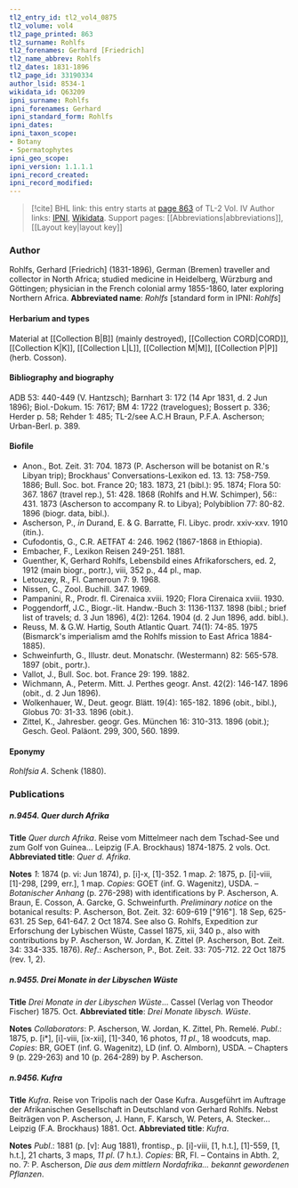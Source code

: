 ```yaml
---
tl2_entry_id: tl2_vol4_0875
tl2_volume: vol4
tl2_page_printed: 863
tl2_surname: Rohlfs
tl2_forenames: Gerhard [Friedrich]
tl2_name_abbrev: Rohlfs
tl2_dates: 1831-1896
tl2_page_id: 33190334
author_lsid: 8534-1
wikidata_id: Q63209
ipni_surname: Rohlfs
ipni_forenames: Gerhard
ipni_standard_form: Rohlfs
ipni_dates: 
ipni_taxon_scope: 
- Botany
- Spermatophytes
ipni_geo_scope: 
ipni_version: 1.1.1.1
ipni_record_created: 
ipni_record_modified:
---
```


> [!cite] BHL link: this entry starts at [page 863](https://www.biodiversitylibrary.org/page/33190334) of TL-2 Vol. IV
> Author links: [IPNI](https://www.ipni.org/a/8534-1), [Wikidata](https://www.wikidata.org/wiki/Q63209). Support pages: [[Abbreviations|abbreviations]], [[Layout key|layout key]]

### Author

Rohlfs, Gerhard \[Friedrich\] (1831-1896), German (Bremen) traveller and collector in North Africa; studied medicine in Heidelberg, Würzburg and Göttingen; physician in the French colonial army 1855-1860, later exploring Northern Africa. 
**Abbreviated name**: *Rohlfs* \[standard form in IPNI: *Rohlfs*\]

#### Herbarium and types

Material at [[Collection B|B]] (mainly destroyed), [[Collection CORD|CORD]], [[Collection K|K]], [[Collection L|L]], [[Collection M|M]], [[Collection P|P]] (herb. Cosson).

#### Bibliography and biography

ADB 53: 440-449 (V. Hantzsch); Barnhart 3: 172 (14 Apr 1831, d. 2 Jun 1896); Biol.-Dokum. 15: 7617; BM 4: 1722 (travelogues); Bossert p. 336; Herder p. 58; Rehder 1: 485; TL-2/see A.C.H Braun, P.F.A. Ascherson; Urban-Berl. p. 389.

#### Biofile

- Anon., Bot. Zeit. 31: 704. 1873 (P. Ascherson will be botanist on R.'s Libyan trip); Brockhaus' Conversations-Lexikon ed. 13. 13: 758-759. 1886; Bull. Soc. bot. France 20; 183. 1873, 21 (bibl.): 95. 1874; Flora 50: 367. 1867 (travel rep.), 51: 428. 1868 (Rohlfs and H.W. Schimper), 56:: 431. 1873 (Ascherson to accompany R. to Libya); Polybiblion 77: 80-82. 1896 (biogr. data, bibl.).
- Ascherson, P., *in* Durand, E. & G. Barratte, Fl. Libyc. prodr. xxiv-xxv. 1910 (itin.).
- Cufodontis, G., C.R. AETFAT 4: 246. 1962 (1867-1868 in Ethiopia).
- Embacher, F., Lexikon Reisen 249-251. 1881.
- Guenther, K, Gerhard Rohlfs, Lebensbild eines Afrikaforschers, ed. 2, 1912 (main biogr., portr.), viii, 352 p., 44 pl., map.
- Letouzey, R., Fl. Cameroun 7: 9. 1968.
- Nissen, C., Zool. Buchill. 347. 1969.
- Pampanini, R., Prodr. fl. Cirenaica xviii. 1920; Flora Cirenaica xviii. 1930.
- Poggendorff, J.C., Biogr.-lit. Handw.-Buch 3: 1136-1137. 1898 (bibl.; brief list of travels; d. 3 Jun 1896), 4(2): 1264. 1904 (d. 2 Jun 1896, add. bibl.).
- Reuss, M. & G.W. Hartig, South Atlantic Quart. 74(1): 74-85. 1975 (Bismarck's imperialism amd the Rohlfs mission to East Africa 1884-1885).
- Schweinfurth, G., Illustr. deut. Monatschr. (Westermann) 82: 565-578. 1897 (obit., portr.).
- Vallot, J., Bull. Soc. bot. France 29: 199. 1882.
- Wichmann, A., Peterm. Mitt. J. Perthes geogr. Anst. 42(2): 146-147. 1896 (obit., d. 2 Jun 1896).
- Wolkenhauer, W., Deut. geogr. Blätt. 19(4): 165-182. 1896 (obit., bibl.), Globus 70: 31-33. 1896 (obit.).
- Zittel, K., Jahresber. geogr. Ges. München 16: 310-313. 1896 (obit.); Gesch. Geol. Paläont. 299, 300, 560. 1899.

#### Eponymy

*Rohlfsia A*. Schenk (1880).

### Publications

##### n.9454. Quer durch Afrika

**Title**
*Quer durch Afrika*. Reise vom Mittelmeer nach dem Tschad-See und zum Golf von Guinea... Leipzig (F.A. Brockhaus) 1874-1875. 2 vols. Oct.
**Abbreviated title**: *Quer d. Afrika*.

**Notes**
*1*: 1874 (p. vi: Jun 1874), p. \[i\]-x, \[1\]-352. 1 map.
*2*: 1875, p. \[i\]-viii, \[1\]-298, \[299, err.\], 1 map.
*Copies*: GOET (inf. G. Wagenitz), USDA. – *Botanischer Anhang* (p. 276-298) with identifications by P. Ascherson, A. Braun, E. Cosson, A. Garcke, G. Schweinfurth.
*Preliminary notice* on the botanical results: P. Ascherson, Bot. Zeit. 32: 609-619 \["916"\]. 18 Sep, 625-631. 25 Sep, 641-647. 2 Oct 1874. See also G. Rohlfs, Expedition zur Erforschung der Lybischen Wüste, Cassel 1875, xii, 340 p., also with contributions by P. Ascherson, W. Jordan, K. Zittel (P. Ascherson, Bot. Zeit. 34: 334-335. 1876).
*Ref*.: Ascherson, P., Bot. Zeit. 33: 705-712. 22 Oct 1875 (rev. 1, 2).

##### n.9455. Drei Monate in der Libyschen Wüste

**Title**
*Drei Monate in der Libyschen Wüste*... Cassel (Verlag von Theodor Fischer) 1875. Oct.
**Abbreviated title**: *Drei Monate libysch. Wüste*.

**Notes**
*Collaborators*: P. Ascherson, W. Jordan, K. Zittel, Ph. Remelé.
*Publ*.: 1875, p. \[i\*\], \[i\]-viii, \[ix-xii\], \[1\]-340, 16 photos, *11 pl*., 18 woodcuts, map. *Copies*: BR, GOET (inf. G. Wagenitz), LD (inf. O. Almborn), USDA. – Chapters 9 (p. 229-263) and 10 (p. 264-289) by P. Ascherson.

##### n.9456. Kufra

**Title**
*Kufra*. Reise von Tripolis nach der Oase Kufra. Ausgeführt im Auftrage der Afrikanischen Gesellschaft in Deutschland von Gerhard Rohlfs. Nebst Beiträgen von P. Ascherson, J. Hann, F. Karsch, W. Peters, A. Stecker... Leipzig (F.A. Brockhaus) 1881. Oct.
**Abbreviated title**: *Kufra*.

**Notes**
*Publ*.: 1881 (p. \[v\]: Aug 1881), frontisp., p. \[i\]-viii, \[1, h.t.\], \[1\]-559, \[1, h.t.\], 21 charts, 3 maps, *11 pl*. (7 h.t.). *Copies*: BR, FI. – Contains in Abth. 2, no. 7: P. Ascherson, *Die aus dem mittlern Nordafrika... bekannt gewordenen Pflanzen*.

